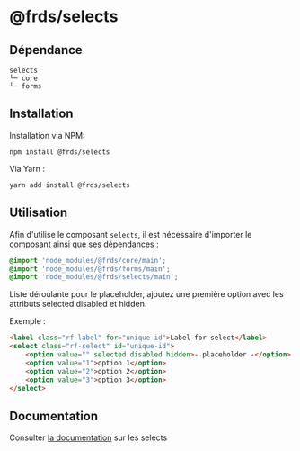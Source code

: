 # @frds/selects

## Dépendance
```shell
selects
└─ core
└─ forms
```

## Installation
Installation via NPM:
```
npm install @frds/selects
```
Via Yarn :
```
yarn add install @frds/selects
```

## Utilisation
Afin d'utilise le composant `selects`, il est nécessaire d'importer le composant ainsi que ses dépendances :
```scss
@import 'node_modules/@frds/core/main';
@import 'node_modules/@frds/forms/main';
@import 'node_modules/@frds/selects/main';
```

Liste déroulante
pour le placeholder, ajoutez une première option avec les attributs selected disabled et hidden.

Exemple :

```html
<label class="rf-label" for="unique-id">Label for select</label>
<select class="rf-select" id="unique-id">
    <option value="" selected disabled hidden>- placeholder -</option>
    <option value="1">option 1</option>
    <option value="2">option 2</option>
    <option value="3">option 3</option>
</select>
```

## Documentation

Consulter [la documentation](#) sur les selects
